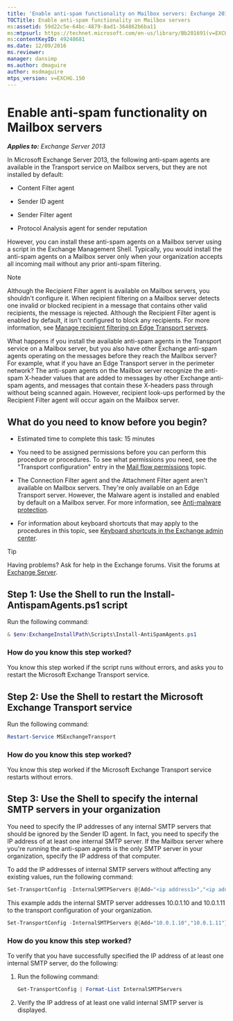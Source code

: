 ```yaml
---
title: 'Enable anti-spam functionality on Mailbox servers: Exchange 2013 Help'
TOCTitle: Enable anti-spam functionality on Mailbox servers
ms:assetid: 59d22c5e-64bc-4879-8ad1-364862b6ba11
ms:mtpsurl: https://technet.microsoft.com/en-us/library/Bb201691(v=EXCHG.150)
ms:contentKeyID: 49248681
ms.date: 12/09/2016
ms.reviewer: 
manager: dansimp
ms.author: dmaguire
author: msdmaguire
mtps_version: v=EXCHG.150
---
```


# Enable anti-spam functionality on Mailbox servers

_**Applies to:** Exchange Server 2013_

In Microsoft Exchange Server 2013, the following anti-spam agents are available in the Transport service on Mailbox servers, but they are not installed by default:

- Content Filter agent

- Sender ID agent

- Sender Filter agent

- Protocol Analysis agent for sender reputation

However, you can install these anti-spam agents on a Mailbox server using a script in the Exchange Management Shell. Typically, you would install the anti-spam agents on a Mailbox server only when your organization accepts all incoming mail without any prior anti-spam filtering.

> [!NOTE]
> Although the Recipient Filter agent is available on Mailbox servers, you shouldn't configure it. When recipient filtering on a Mailbox server detects one invalid or blocked recipient in a message that contains other valid recipients, the message is rejected. Although the Recipient Filter agent is enabled by default, it isn't configured to block any recipients. For more information, see <A href="manage-recipient-filtering-on-edge-transport-servers-exchange-2013-help.md">Manage recipient filtering on Edge Transport servers</A>.

What happens if you install the available anti-spam agents in the Transport service on a Mailbox server, but you also have other Exchange anti-spam agents operating on the messages before they reach the Mailbox server? For example, what if you have an Edge Transport server in the perimeter network? The anti-spam agents on the Mailbox server recognize the anti-spam X-header values that are added to messages by other Exchange anti-spam agents, and messages that contain these X-headers pass through without being scanned again. However, recipient look-ups performed by the Recipient Filter agent will occur again on the Mailbox server.

## What do you need to know before you begin?

- Estimated time to complete this task: 15 minutes

- You need to be assigned permissions before you can perform this procedure or procedures. To see what permissions you need, see the "Transport configuration" entry in the [Mail flow permissions](mail-flow-permissions-exchange-2013-help.md) topic.

- The Connection Filter agent and the Attachment Filter agent aren't available on Mailbox servers. They're only available on an Edge Transport server. However, the Malware agent is installed and enabled by default on a Mailbox server. For more information, see [Anti-malware protection](anti-malware-protection-exchange-2013-help.md).

- For information about keyboard shortcuts that may apply to the procedures in this topic, see [Keyboard shortcuts in the Exchange admin center](keyboard-shortcuts-in-the-exchange-admin-center-2013-help.md).

> [!TIP]
> Having problems? Ask for help in the Exchange forums. Visit the forums at [Exchange Server](https://go.microsoft.com/fwlink/p/?linkid=60612).

## Step 1: Use the Shell to run the Install-AntispamAgents.ps1 script

Run the following command:

```powershell
& $env:ExchangeInstallPath\Scripts\Install-AntiSpamAgents.ps1
```

### How do you know this step worked?

You know this step worked if the script runs without errors, and asks you to restart the Microsoft Exchange Transport service.

## Step 2: Use the Shell to restart the Microsoft Exchange Transport service

Run the following command:

```powershell
Restart-Service MSExchangeTransport
```

### How do you know this step worked?

You know this step worked if the Microsoft Exchange Transport service restarts without errors.

## Step 3: Use the Shell to specify the internal SMTP servers in your organization

You need to specify the IP addresses of any internal SMTP servers that should be ignored by the Sender ID agent. In fact, you need to specify the IP address of at least one internal SMTP server. If the Mailbox server where you're running the anti-spam agents is the only SMTP server in your organization, specify the IP address of that computer.

To add the IP addresses of internal SMTP servers without affecting any existing values, run the following command:

```powershell
Set-TransportConfig -InternalSMTPServers @{Add="<ip address1>","<ip address2>"...}
```

This example adds the internal SMTP server addresses 10.0.1.10 and 10.0.1.11 to the transport configuration of your organization.

```powershell
Set-TransportConfig -InternalSMTPServers @{Add="10.0.1.10","10.0.1.11"}
```

### How do you know this step worked?

To verify that you have successfully specified the IP address of at least one internal SMTP server, do the following:

1. Run the following command:

    ```powershell
    Get-TransportConfig | Format-List InternalSMTPServers
    ```

2. Verify the IP address of at least one valid internal SMTP server is displayed.
